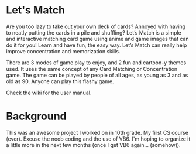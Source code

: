 Let's Match
===========
Are you too lazy to take out your own deck of cards? Annoyed with having to neatly putting the cards in a pile and shuffling? Let’s Match is a simple and interactive matching card game using anime and game images that can do it for you! Learn and have fun, the easy way. Let’s Match can really help improve concentration and memorization skills. 

There are 3 modes of game play to enjoy, and 2 fun and cartoon-y themes used. It uses the same concept of any Card Matching or Concentration game. The game can be played by people of all ages, as young as 3 and as old as 90. Anyone can play this flashy game. 

Check the wiki for the user manual.

Background
===========
This was an awesome project I worked on in 10th grade. My first CS course (ever). Excuse the noob coding and the use of VB6. I'm hoping to organize it a little more in the next few months (once I get VB6 again... (somehow)).